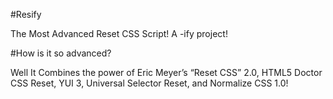 #Resify

The Most Advanced Reset CSS Script! A -ify project!

#How is it so advanced?

Well It Combines the power of Eric Meyer’s “Reset CSS” 2.0, HTML5 Doctor CSS Reset, YUI 3, Universal Selector Reset, and Normalize CSS 1.0!
